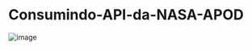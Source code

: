 # Consumindo-API-da-NASA-APOD


![image](https://user-images.githubusercontent.com/78447989/168378595-e1557d3a-0736-4fa9-bf92-cc50da5cf76e.png)
